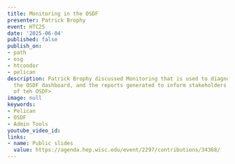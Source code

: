 ```yaml
---
title: Monitoring in the OSDF
presenter: Patrick Brophy
event: HTC25
date: '2025-06-04'
published: false
publish_on:
- path
- osg
- htcondor
- pelican
description: Patrick Brophy discussed Monitoring that is used to diagnose the OSDF,
  the OSDF dashboard, and the reports generated to inform stakeholders about the impact
  of teh OSDF>
image: null
keywords:
- Pelican
- OSDF
- Admin Tools
youtube_video_id:
links:
- name: Public slides
  value: https://agenda.hep.wisc.edu/event/2297/contributions/34368/
---
```

